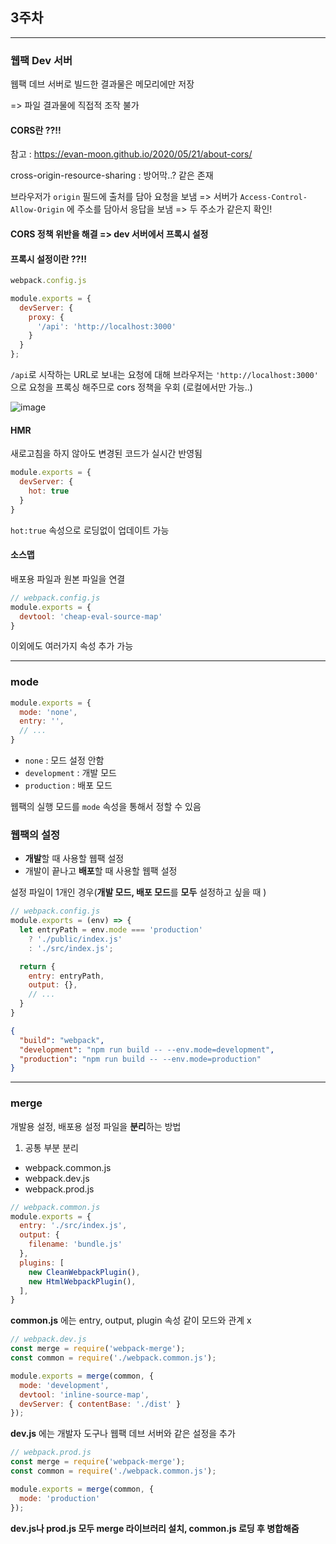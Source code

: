## 3주차


---

### 웹팩 Dev 서버

 웹팩 데브 서버로 빌드한 결과물은 메모리에만 저장 

 => 파일 결과물에 직접적 조작 불가



#### CORS란 ??!!

참고 : https://evan-moon.github.io/2020/05/21/about-cors/

cross-origin-resource-sharing : 방어막..? 같은 존재

브라우저가 ```origin``` 필드에 출처를 담아 요청을 보냄 => 서버가 ```Access-Control-Allow-Origin``` 에 주소를 담아서 응답을 보냄 => 두 주소가 같은지 확인!

#### CORS 정책 위반을 해결 => dev 서버에서 프록시 설정

#### 프록시 설정이란 ??!!

```js
webpack.config.js

module.exports = {
  devServer: {
    proxy: {
      '/api': 'http://localhost:3000'
    }
  }
};
```
 ``/api``로 시작하는 URL로 보내는 요청에 대해 브라우저는 ``'http://localhost:3000'`` 으로 요청을 프록싱 해주므로 cors 정책을 우회 (로컬에서만 가능..)

![image](https://user-images.githubusercontent.com/101736358/174466579-76bb432f-a7c5-4ca7-bc79-6616c65aa875.png)

#### HMR

새로고침을 하지 않아도 변경된 코드가 실시간 반영됨

```js
module.exports = {
  devServer: {
    hot: true
  }
}
```
```hot:true``` 속성으로 로딩없이 업데이트 가능

#### 소스맵

배포용 파일과 원본 파일을 연결

```js
// webpack.config.js
module.exports = {
  devtool: 'cheap-eval-source-map'
}
```
이외에도 여러가지 속성 추가 가능

---

### mode

```js
module.exports = {
  mode: 'none',
  entry: '',
  // ...
}
```

- ``none`` : 모드 설정 안함
- ``development`` : 개발 모드
- ``production`` : 배포 모드

웹팩의 실행 모드를 ``mode`` 속성을 통해서 정할 수 있음

### 웹팩의 설정

- **개발**할 때 사용할 웹팩 설정
- 개발이 끝나고 **배포**할 때 사용할 웹팩 설정

설정 파일이 1개인 경우(**개발 모드, 배포 모드**를 **모두** 설정하고 싶을 때 )

```js
// webpack.config.js
module.exports = (env) => {
  let entryPath = env.mode === 'production'
    ? './public/index.js'
    : './src/index.js';

  return {
    entry: entryPath,
    output: {},
    // ...
  }
}
```
```json
{
  "build": "webpack",
  "development": "npm run build -- --env.mode=development",
  "production": "npm run build -- --env.mode=production"
}
```
---
### merge

개발용 설정, 배포용 설정 파일을 **분리**하는 방법

1. 공통 부분 분리
- webpack.common.js
- webpack.dev.js
- webpack.prod.js

```js
// webpack.common.js
module.exports = {
  entry: './src/index.js',
  output: {
    filename: 'bundle.js'
  },
  plugins: [
    new CleanWebpackPlugin(),
    new HtmlWebpackPlugin(),
  ],
}
```
**common.js** 에는 entry, output, plugin 속성 같이 모드와 관계 x

```js
// webpack.dev.js
const merge = require('webpack-merge');
const common = require('./webpack.common.js');

module.exports = merge(common, {
  mode: 'development',
  devtool: 'inline-source-map',
  devServer: { contentBase: './dist' }
});
```

**dev.js** 에는 개발자 도구나 웹팩 데브 서버와 같은 설정을 추가

```js
// webpack.prod.js
const merge = require('webpack-merge');
const common = require('./webpack.common.js');

module.exports = merge(common, {
  mode: 'production'
});
```
**dev.js나 prod.js 모두 merge 라이브러리 설치, common.js 로딩 후 병합해줌**

